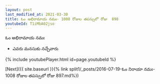 ```yaml
---
layout: post
last_modified_at: 2021-03-30
title: ఓం అభిరామాయ నమః- 1008 రోజుల తపస్సులో రోజు  898
youtubeId: T1iMbA02jso
---
```

 
 
 ఓం అభిరామాయ నమః  
 
 -  ఎవరు మనసుకు నచ్చేవారు 
 
  
 
  
 
 
 
 
 
 


{% include youtubePlayer.html id=page.youtubeId %}
 
[Next]({{ site.baseurl }}{% link  split1/_posts/2016-07-19-ఓం నిరాయా నమః- 1008 రోజుల తపస్సులో రోజు  897.md%})
 
